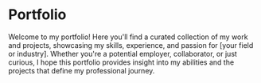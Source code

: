 # Portfolio
Welcome to my portfolio! Here you'll find a curated collection of my work and projects, showcasing my skills, experience, and passion for [your field or industry]. Whether you're a potential employer, collaborator, or just curious, I hope this portfolio provides insight into my abilities and the projects that define my professional journey.